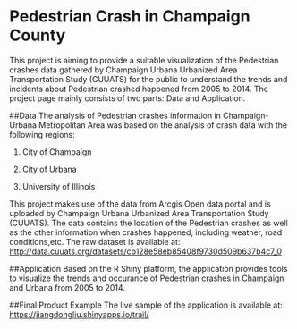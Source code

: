 # Pedestrian Crash in Champaign County
This project is aiming to provide a suitable visualization of the Pedestrian crashes data gathered by Champaign Urbana Urbanized Area Transportation Study (CUUATS) for the public to understand the trends and incidents about Pedestrian crashed happened from 2005 to 2014. 
The project page mainly consists of two parts: Data and Application. 

##Data
The analysis of Pedestrian crashes information in Champaign-Urbana Metropolitan Area was based on the analysis of crash data with the following regions:

1.	City of Champaign

2.	City of Urbana 

3.	University of Illinois

This project makes use of the data from Arcgis Open data portal and is uploaded by Champaign Urbana Urbanized Area Transportation Study (CUUATS). The data contains the location of the Pedestrian crashes as well as the other information when crashes happened, including weather, road conditions,etc. 
The raw dataset is available at:
http://data.cuuats.org/datasets/cb128e58eb85408f9730d509b637b4c7_0 

##Application
Based on the R Shiny platform, the application provides tools to visualize the trends and occurance of Pedestrian crashes in Champaign and Urbana from 2005 to 2014. 

##Final Product Example
The live sample of the application is available at: https://jiangdongliu.shinyapps.io/trail/
